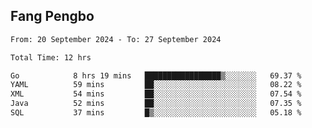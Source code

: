 ## Fang Pengbo

<!--START_SECTION:waka-->

```txt
From: 20 September 2024 - To: 27 September 2024

Total Time: 12 hrs

Go            8 hrs 19 mins   █████████████████▒░░░░░░░   69.37 %
YAML          59 mins         ██░░░░░░░░░░░░░░░░░░░░░░░   08.22 %
XML           54 mins         ██░░░░░░░░░░░░░░░░░░░░░░░   07.54 %
Java          52 mins         ██░░░░░░░░░░░░░░░░░░░░░░░   07.35 %
SQL           37 mins         █▒░░░░░░░░░░░░░░░░░░░░░░░   05.18 %
```

<!--END_SECTION:waka-->